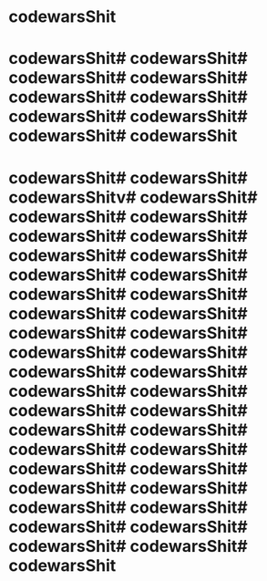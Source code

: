 # codewarsShit
# codewarsShit# codewarsShit# codewarsShit# codewarsShit# codewarsShit# codewarsShit# codewarsShit# codewarsShit# codewarsShit# codewarsShit
# codewarsShit# codewarsShit# codewarsShitv# codewarsShit# codewarsShit# codewarsShit# codewarsShit# codewarsShit# codewarsShit# codewarsShit# codewarsShit# codewarsShit# codewarsShit# codewarsShit# codewarsShit# codewarsShit# codewarsShit# codewarsShit# codewarsShit# codewarsShit# codewarsShit# codewarsShit# codewarsShit# codewarsShit# codewarsShit# codewarsShit# codewarsShit# codewarsShit# codewarsShit# codewarsShit# codewarsShit# codewarsShit# codewarsShit# codewarsShit# codewarsShit# codewarsShit# codewarsShit# codewarsShit# codewarsShit# codewarsShit# codewarsShit
